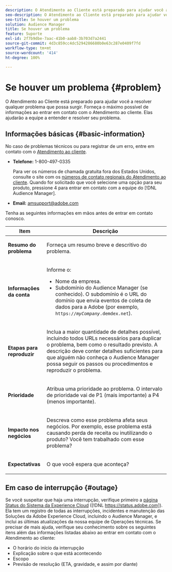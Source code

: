 ```yaml
---
description: O Atendimento ao Cliente está preparado para ajudar você a resolver qualquer problema que possa surgir. Forneça o máximo possível de informações ao entrar em contato com o Atendimento ao cliente. Elas ajudarão a equipe a entender e resolver seu problema.
seo-description: O Atendimento ao Cliente está preparado para ajudar você a resolver qualquer problema que possa surgir. Forneça o máximo possível de informações ao entrar em contato com o Atendimento ao cliente. Elas ajudarão a equipe a entender e resolver seu problema.
seo-title: Se houver um problema
solution: Audience Manager
title: Se houver um problema
feature: Suporte
exl-id: 2f7b9dbe-7aac-41b0-aab8-3b703d7a2441
source-git-commit: 4d3c859cc4dc5294286680b0e63c287e0409f7fd
workflow-type: tm+mt
source-wordcount: '414'
ht-degree: 100%

---
```


# Se houver um problema {#problem}

O Atendimento ao Cliente está preparado para ajudar você a resolver qualquer problema que possa surgir. Forneça o máximo possível de informações ao entrar em contato com o Atendimento ao cliente. Elas ajudarão a equipe a entender e resolver seu problema.

## Informações básicas {#basic-information}

<!-- 

r_problem.xml

 -->

No caso de problemas técnicos ou para registrar de um erro, entre em contato com o [Atendimento ao cliente](https://helpx.adobe.com/br/marketing-cloud/contact-support.html).

* **Telefone:** 1-800-497-0335

   Para ver os números de chamada gratuita fora dos Estados Unidos, consulte o site com os [números de contato regionais do Atendimento ao cliente](https://helpx.adobe.com/br/contact/dma-external/DMACustomeCareRegionalPhoneNumbers.html). Quando for solicitado que você selecione uma opção para seu produto, pressione 4 para entrar em contato com a equipe do [!DNL Audience Manager].

* **Email:** amsupport@adobe.com

Tenha as seguintes informações em mãos antes de entrar em contato conosco.

<table id="table_28E76031E2804265B1A48AB2659F68F0"> 
 <thead> 
  <tr> 
   <th colname="col1" class="entry"> Item </th> 
   <th colname="col2" class="entry"> Descrição </th> 
  </tr>
 </thead>
 <tbody> 
  <tr> 
   <td colname="col1"> <p><b>Resumo do problema</b> </p> </td> 
   <td colname="col2"> <p>Forneça um resumo breve e descritivo do problema. </p> </td> 
  </tr> 
  <tr> 
   <td colname="col1"> <p><b>Informações da conta</b> </p> </td> 
   <td colname="col2"> <p>Informe o: </p> <p> 
     <ul id="ul_6ACF6EF2165C4041A891FF36D78BBA63"> 
      <li id="li_86573CAAE8454BE6BDF44F9A8281FF95">Nome da empresa. </li> 
      <li id="li_8259BB738BA84A13982A8E84BCF56B2A">Subdomínio do <span class="keyword">Audience Manager</span> (se conhecido). O subdomínio é o URL do domínio que envia eventos de coleta de dados para a <span class="keyword"> Adobe</span> (por exemplo, <code>https://<i>myCompany</i>.demdex.net</code>). </li> 
     </ul> </p> </td> 
  </tr> 
  <tr> 
   <td colname="col1"> <p><b>Etapas para reproduzir</b> </p> </td> 
   <td colname="col2"> <p>Inclua a maior quantidade de detalhes possível, incluindo todos URLs necessários para duplicar o problema, bem como o resultado previsto. A descrição deve conter detalhes suficientes para que alguém não conheça o <span class="keyword"> Audience Manager</span> possa seguir os passos ou procedimentos e reproduzir o problema. </p> </td> 
  </tr> 
  <tr> 
   <td colname="col1"> <p><b>Prioridade</b> </p> </td> 
   <td colname="col2"> <p>Atribua uma prioridade ao problema. O intervalo de prioridade vai de P1 (mais importante) a P4 (menos importante). </p> </td> 
  </tr> 
  <tr> 
   <td colname="col1"> <p><b>Impacto nos negócios</b> </p> </td> 
   <td colname="col2"> <p>Descreva como esse problema afeta seus negócios. Por exemplo, esse problema está causando perda de receita ou inutilizando o produto? Você tem trabalhado com esse problema? </p> </td> 
  </tr> 
  <tr> 
   <td colname="col1"> <p><b>Expectativas</b> </p> </td> 
   <td colname="col2"> <p>O que você espera que aconteça? </p> </td> 
  </tr> 
 </tbody> 
</table>

## Em caso de interrupção {#outage}

Se você suspeitar que haja uma interrupção, verifique primeiro a [página Status do Sistema da Experience Cloud](https://status.adobe.com) ([!DNL https://status.adobe.com]). Ela tem um registro de todas as interrupções, incidentes e manutenção das Soluções da Adobe Experience Cloud, incluindo o Audience Manager, e inclui as últimas atualizações da nossa equipe de Operações técnicas. Se precisar de mais ajuda, verifique seu conhecimento sobre os seguintes itens além das informações listadas abaixo ao entrar em contato com o Atendimento ao cliente:

* O horário do início da interrupção
* Explicação sobre o que está acontecendo
* Escopo
* Previsão de resolução (ETA, gravidade, e assim por diante)
